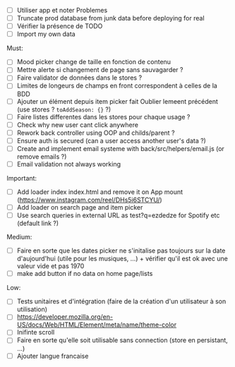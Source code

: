 - [ ] Utiliser app et noter Problemes
- [ ] Truncate prod database from junk data before deploying for real
- [ ] Vérifier la présence de TODO
- [ ] Import my own data

Must:
- [ ] Mood picker change de taille en fonction de contenu
- [ ] Mettre alerte si changement de page sans sauvagarder ?
- [ ] Faire validator de données dans le stores ?
- [ ] Limites de longeurs de champs en front correspondent à celles de la BDD
- [ ] Ajouter un élément depuis item picker fait Oublier lemeent précédent (use stores ? `toAddSeason: {}` ?)
- [ ] Faire listes differentes dans les stores pour chaque usage ?
- [ ] Check why new user cant click anywhere
- [ ] Rework back controller using OOP and childs/parent ?
- [ ] Ensure auth is secured (can a user access another user's data ?)
- [ ] Create and implement email systeme with back/src/helpers/email.js (or remove emails ?)
- [ ] Email validation not always working

Important:
- [ ] Add loader index index.html and remove it on App mount (https://www.instagram.com/reel/DHs5i6STCYU/)
- [ ] Add loader on search page and item picker
- [ ] Use search queries in external URL as test?q=ezdedze for Spotify etc (default link ?)

Medium:
- [ ] Faire en sorte que les dates picker ne s'initalise pas toujours sur la date d'aujourd'hui (utile pour les musiques, …) + vérifier qu'il est ok avec une valeur vide et pas 1970
- [ ] make add button if no data on home page/lists

Low:
- [ ] Tests unitaires et d'intégration (faire de la création d'un utilisateur à son utilisation)
- [ ] https://developer.mozilla.org/en-US/docs/Web/HTML/Element/meta/name/theme-color
- [ ] Inifinte scroll
- [ ] Faire en sorte qu'elle soit utilisable sans connection (store en persistant, ...)
- [ ] Ajouter langue francaise